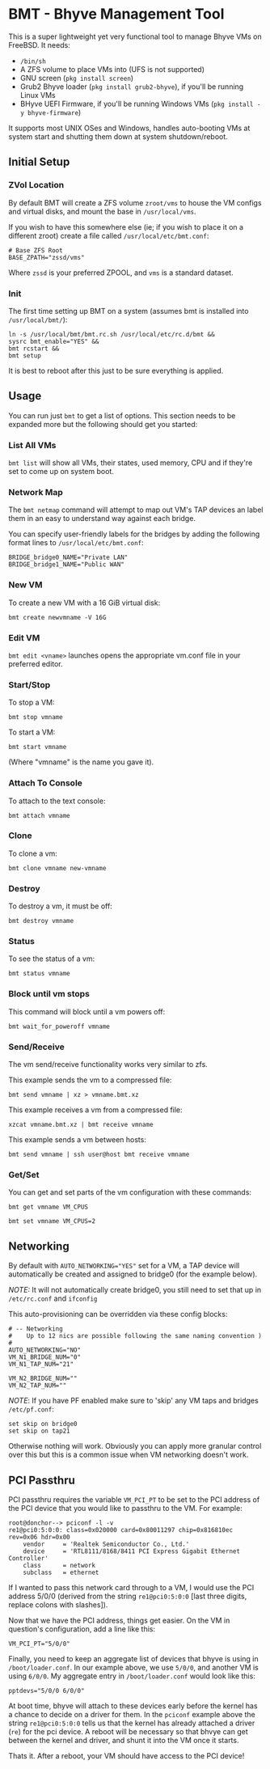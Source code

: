 # BMT - Bhyve Management Tool

This is a super lightweight yet very functional tool to manage Bhyve VMs on FreeBSD.  It needs:

* `/bin/sh`
* A ZFS volume to place VMs into (UFS is not supported)
* GNU screen (`pkg install screen`)
* Grub2 Bhyve loader (`pkg install grub2-bhyve`), if you'll be running Linux VMs
* BHyve UEFI Firmware, if you'll be running Windows VMs (`pkg install -y bhyve-firmware`)

It supports most UNIX OSes and Windows, handles auto-booting VMs at system start and shutting them down at system shutdown/reboot.

## Initial Setup

### ZVol Location

By default BMT will create a ZFS volume `zroot/vms` to house the VM configs and virtual disks, and mount the base in `/usr/local/vms`.

If you wish to have this somewhere else (ie; if you wish to place it on a different zroot) create a file called `/usr/local/etc/bmt.conf`:

```
# Base ZFS Root
BASE_ZPATH="zssd/vms" 
```

Where `zssd` is your preferred ZPOOL, and `vms` is a standard dataset.

### Init

The first time setting up BMT on a system (assumes bmt is installed into `/usr/local/bmt/`):

```
ln -s /usr/local/bmt/bmt.rc.sh /usr/local/etc/rc.d/bmt &&
sysrc bmt_enable="YES" &&
bmt rcstart &&
bmt setup
```

It is best to reboot after this just to be sure everything is applied.

## Usage

You can run just `bmt` to get a list of options.  This section needs to be expanded more but the following should get you started:

### List All VMs

`bmt list` will show all VMs, their states, used memory, CPU and if they're set to come up on system boot.

### Network Map

The `bmt netmap` command will attempt to map out VM's TAP devices an label them in an easy to understand way against each bridge.

You can specify user-friendly labels for the bridges by adding the following format lines to `/usr/local/etc/bmt.conf`:

```
BRIDGE_bridge0_NAME="Private LAN"
BRIDGE_bridge1_NAME="Public WAN"
```

### New VM

To create a new VM with a 16 GiB virtual disk:

```
bmt create newvmname -V 16G
```

### Edit VM

`bmt edit <vname>` launches opens the appropriate vm.conf file in your preferred editor.

### Start/Stop

To stop a VM:

`bmt stop vmname`

To start a VM:

`bmt start vmname`

(Where "vmname" is the name you gave it).

### Attach To Console

To attach to the text console:

`bmt attach vmname`

### Clone

To clone a vm:

`bmt clone vmname new-vmname`

### Destroy

To destroy a vm, it must be off:

`bmt destroy vmname`

### Status

To see the status of a vm:

`bmt status vmname`

### Block until vm stops

This command will block until a vm powers off:

`bmt wait_for_poweroff vmname`

### Send/Receive

The vm send/receive functionality works very similar to zfs.

This example sends the vm to a compressed file:

`bmt send vmname | xz > vmname.bmt.xz`

This example receives a vm from a compressed file:

`xzcat vmname.bmt.xz | bmt receive vmname`

This example sends a vm between hosts:

`bmt send vmname | ssh user@host bmt receive vmname`

### Get/Set

You can get and set parts of the vm configuration with these commands:

`bmt get vmname VM_CPUS`

`bmt set vmname VM_CPUS=2`

## Networking

By default with `AUTO_NETWORKING="YES"` set for a VM, a TAP device will automatically be created and assigned to bridge0 (for the example below).

*NOTE:* It will not automatically create bridge0, you still need to set that up in `/etc/rc.conf` and `ifconfig`

This auto-provisioning can be overridden via these config blocks:

```
# -- Networking
#    Up to 12 nics are possible following the same naming convention )
#
AUTO_NETWORKING="NO" 
VM_N1_BRIDGE_NUM="0" 
VM_N1_TAP_NUM="21" 

VM_N2_BRIDGE_NUM="" 
VM_N2_TAP_NUM="" 
```

*NOTE*:  If you have PF enabled make sure to 'skip' any VM taps and bridges `/etc/pf.conf`:

```
set skip on bridge0
set skip on tap21
```

Otherwise nothing will work.  Obviously you can apply more granular control over this but this is a common issue when VM networking doesn't work.

## PCI Passthru

PCI passthru requires the variable `VM_PCI_PT` to be set to the PCI address of the PCI device that you would like to passthru to the VM. For example:
```
root@donchor--> pciconf -l -v
re1@pci0:5:0:0:	class=0x020000 card=0x80011297 chip=0x816810ec rev=0x06 hdr=0x00
    vendor     = 'Realtek Semiconductor Co., Ltd.'
    device     = 'RTL8111/8168/8411 PCI Express Gigabit Ethernet Controller'
    class      = network
    subclass   = ethernet
```

If I wanted to pass this network card through to a VM, I would use the PCI address 5/0/0 (derived from the string `re1@pci0:5:0:0` [last three digits, replace colons with slashes]).

Now that we have the PCI address, things get easier. On the VM in question's configuration, add a line like this:
```
VM_PCI_PT="5/0/0"
```

Finally, you need to keep an aggregate list of devices that bhyve is using in `/boot/loader.conf`. In our example above, we use `5/0/0`, and another VM is using `6/0/0`. My aggregate entry in `/boot/loader.conf` would look like this:
```
pptdevs="5/0/0 6/0/0"
```

At boot time, bhyve will attach to these devices early before the kernel has a chance to decide on a driver for them. In the `pciconf` example above the string `re1@pci0:5:0:0` tells us that the kernel has already attached a driver (`re`) for the pci device. A reboot will be necessary so that bhvye can get between the kernel and driver, and shunt it into the VM once it starts.

Thats it. After a reboot, your VM should have access to the PCI device!
